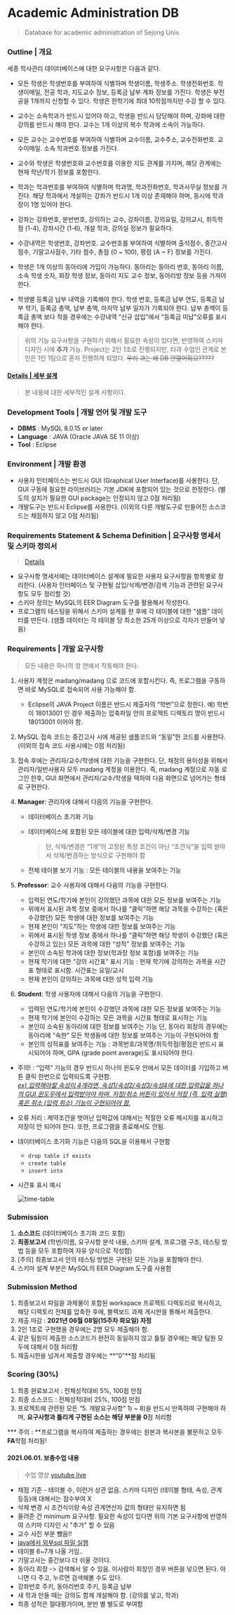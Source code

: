 # Academic Administration DB
> Database for academic administration of Sejong Univ.



### Outline | 개요

세종 학사관리 데이터베이스에 대한 요구사항은 다음과 같다.

- 모든 학생은 학생번호를 부여하여 식별하며 학생이름, 학생주소. 학생전화번호. 학생이메일, 전공 학과, 지도교수 정보, 등록금 납부 계좌 정보를 가진다. 학생은 부전공을 1개까지 신청할 수 있다. 학생은 한학기에 최대 10학점까지만 수강 할 수 있다.
- 교수는 소속학과가 반드시 있어야 하고, 학생을 반드시 담당해야 하며, 강좌에 대한 강의를 반드시 해야 한다. 교수는 1개 이상의 복수 학과에 소속이 가능하다.
- 모든 교수는 교수번호를 부여하여 식별하며 교수이름, 교수주소, 교수전화번호. 교수이메일. 소속 학과번호 정보를 가진다.
- 교수와 학생은 학생번호와 교수번호를 이용한 지도 관계를 가지며, 해당 관계에는 현재 학년/학기 정보를 포함한다.
- 학과는 학과번호를 부여하여 식별하며 학과명, 학과전화번호, 학과사무실 정보를 가진다. 해당 학과에서 개설하는 강좌가 반드시 1개 이상 존재해야 하며, 동시에 학과장이 1명 있어야 한다.

- 강좌는 강좌번호, 분반번호, 강의하는 교수, 강좌이름, 강의요일, 강의교시, 취득학점 (1-4), 강좌시간 (1-6), 개설 학과, 강의실 정보가 필요하다.

- 수강내역은 학생번호, 강좌번호. 교수번호를 부여하여 식별하며 출석점수, 중간고사점수, 기말고사점수, 기타 점수, 총점 (0 ~ 100), 평점 (A ~ F) 정보를 가진다.

- 학생은 1개 이상의 동아리에 가입이 가능하다. 동아리는 동아리 번호, 동아리 이름, 소속 학생 숫자, 회장 학생 정보, 동아리 지도 교수 정보, 동아리방 정보 등을 가져야 한다.

- 학생별 등록금 납부 내역을 기록해야 한다. 학생 번호, 등록금 납부 연도, 등록금 납부 학기, 등록금 총액, 납부 총액, 마지막 납부 일자가 기록되야 한다. 납부 총액이 등록금 총액 보다 작을 경우에는 수강내역 “신규 삽입”에서 “등록금 미납”오류를 표시해야 한다.

> 위의 기능 요구사항을 구현하기 위해서 필요한 속성이 있다면, 반영하여 스키마 디자인 시에 **추가** 가능. Project는 2인 1조로 진행되지만, 타과 수업인 관계로 본인은 1인 1팀으로 혼자 진행하게 되었다. ~~우리 과는 왜 DB 안열어줘요?????~~



#### [Details | 세부 설계](./details.md)

> 본 내용에 대한 세부적인 설계 사항이다.



### Development Tools | 개발 언어 및 개발 도구

- **DBMS** : MySQL 8.0.15 or later
- **Language** : JAVA (Oracle JAVA SE 11 이상)
- **Tool** : Eclipse

 

### Environment | 개발 환경

- 사용자 인터페이스는 반드시 GUI (Graphical User Interface)를 사용한다. 단, GUI 구동에 필요한 라이브러리는 기본 JDK에 포함되어 있는 것으로 한정한다. (별도의 설치가 필요한 GUI package는 인정되지 않고 0점 처리됨)
- 개발도구는 반드시 Eclipse를 사용한다. (이외의 다른 개발도구로 만들어진 소스코드는 채점하지 않고 0점 처리됨)

 

### Requirements Statement & Schema Definition | 요구사항 명세서 및 스키마 정의서

> [Details](./details.md)

- 요구사항 명세서에는 데이터베이스 설계에 필요한 사용자 요구사항을 항목별로 정리한다. (사용자 인터페이스 및 구현될 삽입/삭제/변경/검색 기능과 관련된 요구사항도 모두 정리할 것)
- 스키마 정의는 MySQL의 EER Diagram 도구를 활용해서 작성한다.
- 프로그램의 테스팅을 위해서 스키마 설계를 한 후에 각 테이블에 대한 “샘플” 데이터를 만든다. (샘플 데이터는 각 테이블 당 최소한 25개 이상으로 각자가 만들어 넣음)

 

### Requirements | 개발 요구사항

> 모든 내용은 하나의 창 안에서 작동해야 한다.

1. 사용자 계정은 madang/madang 으로 코드에 포함시킨다. 즉, 프로그램을 구동하면 바로 MySQL로 접속되어 사용 가능해야 함.
   - Eclipse의 JAVA Project 이름은 반드시 제출자의 “학번”으로 정한다.
     예) 학번이 18013001 인 경우 제출하는 압축파일 안의 프로젝트 디렉토리 명이 반드시 18013001 이어야 함.

2. MySQL 접속 코드는 중간고사 시에 제공된 샘플코드와 “동일”한 코드를 사용한다. (이외의 접속 코드 사용시에는 0점 처리됨)
   
3. 접속 후에는 관리자/교수/학생에 대한 기능을 구현한다. 단, 채점의 용이성을 위해서 관리자/일반사용자 모두 madang 계정을 이용한다. 즉, madang 계정으로 자동 로그인 한후, GUI 화면에서 관리자/교수/학생을 택하여 다음 화면으로 넘어가는 형태로 구현한다.

4. **Manager**: 관리자에 대해서 다음의 기능을 구현한다.

   - 데이터베이스 초기화 기능

   - 데이터베이스에 포함된 모든 테이블에 대한 입력/삭제/변경 기능

     > 단, 삭제/변경은 “1개”의 고정된 특정 조건이 아닌 “조건식”을 입력 받아서 삭제/변경하는 방식으로 구현해야 함

   - 전체 테이블 보기 기능 : 모든 테이블의 내용을 보여주는 기능

5. **Professor**: 교수 사용자에 대해서 다음의 기능을 구현한다.
   - 입력된 연도/학기에 본인이 강의했던 과목에 대한 모든 정보를 보여주는 기능
   - 위에서 표시된 과목 정보 중에서 하나를 “클릭”하면 해당 과목을 수강하는 (혹은 수강했던) 모든 학생에 대한 정보를 보여주는 기능
   - 현재 본인이 “지도”하는 학생에 대한 정보를 보여주는 기능
   - 위에서 표시된 학생 정보 중에서 하나를 “클릭”하면 해당 학생이 수강했던 (혹은 수강하고 있는) 모든 과목에 대한 “성적” 정보를 보여주는 기능
   - 본인이 소속된 학과에 대한 정보(학과장 정보 포함)를 보여주는 기능
   - 현재 학기에 대한 “강의 시간표” 표시 기능 : 현재 학기에 강의하는 과목을 시간표 형태로 표시함. 시간표는 요일/교시
   - 현재 본인이 강의하는 과목에 대한 성적 입력 기능
   
6. **Student**: 학생 사용자에 대해서 다음의 기능을 구현한다.
   - 입력된 연도/학기에 본인이 수강했던 과목에 대한 모든 정보를 보여주는 기능
   - 현재 학기에 본인이 수강하는 모든 과목을 시간표 형태로 표시하는 기능
   - 본인이 소속된 동아리에 대한 정보를 보여주는 기능
     단, 동아리 회장의 경우에는 동아리에 “속한” 모든 학생들에 대한 정보를 보여주는 기능이 구현되어야 함
   - 본인의 성적표를 보여주는 기능 : 과목번호/과목명/취득학점/평점은 반드시 표시되어야 하며, GPA (grade point average)도 표시되어야 한다.



- 주의! : “입력” 기능의 경우 반드시 하나의 윈도우 안에서 모든 데이터를 기입하고 버튼 클릭 한번으로 입력되도록 구현함.  
  <u>*ex) 입력해야할 속성이 4개라면, 속성1/속성2/속성3/속성4에 대한 입력값을 하나의 GUI 윈도우에서 입력받아야 하며, 저장/취소 버튼이 있어서 저장 (즉, 입력 실행) 혹은 취소 (입력 취소) 기능이 구현되어야 함.*</u>

- 오류 처리 : 제약조건을 벗어난 입력값에 대해서는 적절한 오류 메시지를 표시하고 저장이 안 되어야 한다. 또한, 프로그램을 종료해서도 안됨.

- 데이터베이스 초기화 기능은 다음의 SQL을 이용해서 구현함

  - `drop table if exists`
  - `create table`
  - `insert into`

- 시간표 표시 예시

  ![time-table](./img/time_table.png)

   

### Submission

1. **소스코드** (데이터베이스 초기화 코드 포함)
2. **최종보고서** (학번/이름, 요구사항 분석 내용, 스키마 설계, 프로그램 구조, 테스팅 방법 등을 모두 포함하여 자유 양식으로 작성함)
3. [주의] 최종보고서 안의 테스팅 방법은 구현된 모든 기능을 포함해야 한다.
4. 스키마 설계 부분은 MySQL의 EER Diagram 도구를 사용함

 

### Submission Method

1. 최종보고서 파일을 과제물이 포함된 workspace 프로젝트 디렉토리로 복사하고, 해당 디렉토리 전체를 압축한 후에, 블랙보드 과제 게시판을 통해서 제출한다.
2. 제출 마감 : **2021년 06월 08일(15주차 화요일) 자정**
3. 2인 1조로 구현했을 경우에는 2명 모두 제출해야 함.
4. 같은 팀원이 제출한 소스코드가 완전히 동일하지 않고 틀릴 경우에는 해당 팀원 모두에 대해서 0점 처리함
5. 제출시한을 넘겨서 제출할 경우에는 **“0”**점 처리됨

 

### Scoring (30%)

1. 최종 완료보고서 : 전체성적대비 5%, 100점 만점
2. 최종 소스코드 : 전체성적대비 25%, 100점 만점
3. 프로젝트에 관련된 모든 “5. 개발요구사항” 1) ~ 8)을 반드시 만족하여 구현해야 하며, **요구사항과 틀리게 구현된 소스는 해당 부분을** **0**점 처리함

 

*** 주의 : **프로그램을 복사하여 제출하는 경우에는 원본과 복사본을 불문하고 모두 **FA**학점 처리됨!









#### 2021.06.01. 보충수업 내용

> 수업 영상 [youtube live](https://www.youtube.com/watch?v=3tFKFw2-5Mg)

- 채점 기준 - 테이블 수, 이런거 상관 없음. 스키마 디자인 (테이블 형태, 속성, 관계 등등)에 대해서는 점수부여 X
- 삭제 변경 시 조건식이랑 속성 관계연산자 값의 형태만 유지하면 됨
- 올려준 건 minimum 요구사항. 필요한 속성이 있다면 위의 기본 요구사항에 반영하여 스키마 디자인 시 "추가" 할 수 있음
- 교수 사진 부분 뺐음!!
- [java에서 외부sql 파일 실행](https://pythonq.com/so/java/1468176)
- 테이블 6~7개 나올 거임..
- 기말고사는 중간보다 더 쉬울 것이다.
- 동아리 회장 -> 검색해서 알 수 있음. 이사람이 회장인 경우 버튼을 넣으면 된다. 아니면 다 주고, 누르면 검색해볼 수도 있다.
- 강좌번호 주키, 동아리번호 주키, 등록금 납부 
- 새 학과 만들 때는 강의도 함께 개설해야 함. (강의를 넣고, 학과)
- 최종 성적은 절대평가이며, 분반 별 별도로 부여함


